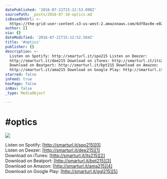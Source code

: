 ```yaml
---
datePublished: '2016-07-21T15:12:53.098Z'
sourcePath: _posts/2016-07-18-optics.md
isBasedOnUrl: >-
  https://the-grid-user-content.s3-us-west-2.amazonaws.com/6df8ac0e-e021-4e35-b43c-5b7f88fd40f8.jpg
author: []
via: {}
dateModified: '2016-07-21T15:12:52.584Z'
title: '#optics'
publisher: {}
description: >-
  Listen on Spotify: http://smarturl.it/spo215 Listen on Deezer:
  http://smarturl.it/dee215 Download on iTunes: http://smarturl.it/its215
  Download on Beatport: http://smarturl.it/bpt215 Download on Amazon:
  http://smarturl.it/ama215 Download on Google Play: http://smarturl.it/ggl215
starred: false
inFeed: true
hasPage: false
inNav: false
_type: MediaObject

---
```

# \#optics
![](https://the-grid-user-content.s3-us-west-2.amazonaws.com/6df8ac0e-e021-4e35-b43c-5b7f88fd40f8.jpg)

Listen on Spotify: [http://smarturl.it/spo215][0]  
Listen on Deezer: [http://smarturl.it/dee215][1]  
Download on iTunes: [http://smarturl.it/its215][2]  
Download on Beatport: [http://smarturl.it/bpt215][3]  
Download on Amazon: [http://smarturl.it/ama215][4]  
Download on Google Play: [http://smarturl.it/ggl215][5]

[0]: http://smarturl.it/spo215
[1]: http://smarturl.it/dee215
[2]: http://smarturl.it/its215
[3]: http://l.facebook.com/l.php?u=http%3A%2F%2Fsmarturl.it%2Fbpt215&h=bAQGLm6QUAQGxSxr2SX5xt8gq4DZ_SiG-rvuUZY8zxML19Q&enc=AZMPJYISnrzRm2pmsimE7q3okbEtXxADcjRmMDVqaKXir9rvHQk0e-kozSePjbVgfKN4t7ER9rwRoOvVWeQyuQaTcxqx9QIuEVyoyByWxDtiJbFzMjxo9L8hYK4YFXCzYtE42q4-1vGbW5RDiCdCU-Nry3hkppGFVfF0E_JAi8Sd0KgDaXKlqtRuTNWjQOSSAIloW0I9j3ECNc7ZmGF8WVYu&s=1
[4]: http://smarturl.it/ama215
[5]: http://l.facebook.com/l.php?u=http%3A%2F%2Fsmarturl.it%2Fggl215&h=dAQFk8wU9AQFTzQRN-eRBB2_Zxvc3-vY9BYl4oXmHoL6uMg&enc=AZNUCOEvWtguB22ZoCeDWZApd5mGxE88MFyPCy1WKVZ5wEYhjCY9L0kICFqRKUvBkthwZOT16kli7lTAAWJkv0SkPNug5Qi_vEmRSCDu1DkxIYlFNN6v5DEnonCpiFe4eEgnqBhK5whb8TCK962WpVWQ2TOLSGTHiFM1ndPdZMreQOs7ihcI4T7fibE5En3UT_cB3Za6IexaTkCClCzB7KhB&s=1